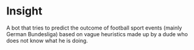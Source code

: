 # Insight
A bot that tries to predict the outcome of football sport events (mainly German Bundesliga) based on vague heuristics made up by a dude who does not know what he is doing.
